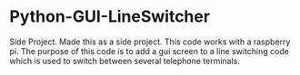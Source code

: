 # Python-GUI-LineSwitcher
Side Project. Made this as a side project. This code works with a raspberry pi. The purpose of this code is to add a gui screen to a line switching code which is used to switch between several telephone terminals. 
